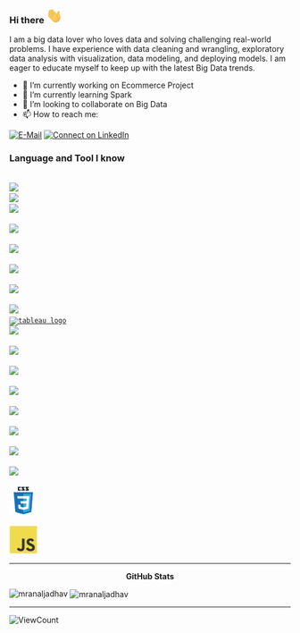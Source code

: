 ### Hi there <img src="https://github.com/ankitwarbhe/ankitwarbhe/blob/master/Hi.gif" width="29px">

I am a big data lover who loves data and solving challenging real-world problems. I have experience with data cleaning and wrangling, exploratory data analysis with visualization, data modeling, and deploying models. I am eager to educate myself to keep up with the latest Big Data trends. 

- 🔭 I’m currently working on Ecommerce Project
- 🌱 I’m currently learning Spark 
- 👯 I’m looking to collaborate on Big Data 
- 📫 How to reach me: 

[![E-Mail](https://img.shields.io/badge/--email?label=E-mail&logo=Gmail&style=social)](mailto:mranaljadhav@gmail.com) [![Connect on LinkedIn](https://img.shields.io/badge/--linkedin?label=LinkedIn&logo=LinkedIn&style=social)](https://in.linkedin.com/in/mranal-jadhav-728ab9aa)

  
### Language and Tool I know 

<code> <img height="50" src="https://github.com/uannabi/-/blob/master/resource/python-icon.svg"> </code>
<img height="50" src="https://github.com/uannabi/-/blob/master/resource/dj.svg"> </code>
<code> <img height="50" src="https://upload.wikimedia.org/wikipedia/commons/thumb/e/ed/Pandas_logo.svg/768px-Pandas_logo.svg.png"> </code>
<code> <img height="50" src="https://www.vectorlogo.zone/logos/numpy/numpy-ar21.svg"> </code>
<code> <img height="50" src="https://raw.githubusercontent.com/valohai/ml-logos/master/scipy.svg"> </code>
<code> <img height="50" src="https://www.vectorlogo.zone/logos/tensorflow/tensorflow-ar21.svg"> </code>
<code> <img height="50" src="https://seeklogo.com/images/S/scikit-learn-logo-8766D07E2E-seeklogo.com.png"> </code>
<code> <img height="50" src="https://upload.wikimedia.org/wikipedia/commons/7/7e/Spyder_logo.svg"> </code>
<code><a href="https://www.tableau.com/"><img height="40" src="https://cdn.worldvectorlogo.com/logos/tableau-software.svg" alt="tableau logo" /></a></code>
<code> <img height="50" src="https://www.vectorlogo.zone/logos/heroku/heroku-ar21.svg"> </code>
<code> <img height="50" src="https://www.vectorlogo.zone/logos/jupyter/jupyter-ar21.svg"> </code>
<code> <img height="50" src="https://github.com/uannabi/-/blob/master/resource/other/mongodb-ar21.svg"> </code>
<code> <img height="50" src="https://github.com/uannabi/-/blob/master/resource/other/sqlite-ar21.svg"> </code>
<code> <img height="50" src="https://github.com/uannabi/-/blob/master/resource/other/mysql-ar21.svg"> </code>
<code> <img height="50" src="https://www.vectorlogo.zone/logos/java/java-ar21.svg"> </code>
<code> <img height="50" src="https://github.com/uannabi/-/blob/master/resource/other/postgresql-ar21.svg"> </code>
<code> <img height="50" src="https://www.vectorlogo.zone/logos/w3_html5/w3_html5-ar21.svg"> </code>
<code> <img height="50" src="https://raw.githubusercontent.com/devicons/devicon/master/icons/css3/css3-original-wordmark.svg"> </code>
<code> <img height="50" src="https://raw.githubusercontent.com/devicons/devicon/master/icons/javascript/javascript-original.svg"> </code>

<hr>
<p align="center">
<b>GitHub Stats</b>
<p><img align="left" src="https://github-readme-stats.vercel.app/api/top-langs?username=mranaljadhav&show_icons=true&locale=en&layout=compact" alt="mranaljadhav" /></p>

<p>&nbsp;<img align="center" src="https://github-readme-stats.vercel.app/api?username=mranaljadhav&show_icons=true&locale=en" alt="mranaljadhav" width="410" /></p>
<hr>

![ViewCount](https://views.whatilearened.today/views/github/coderjojo/views.svg)

